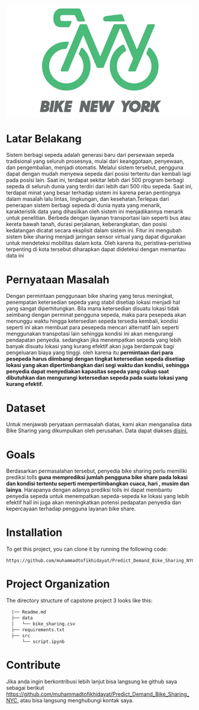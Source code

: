 ![Header](logo.jpg)

# Latar Belakang

Sistem berbagi sepeda adalah generasi baru dari persewaan sepeda tradisional yang seluruh prosesnya, mulai dari keanggotaan, penyewaan, dan pengembalian, menjadi otomatis. Melalui sistem tersebut, pengguna dapat dengan mudah menyewa sepeda dari posisi tertentu dan kembali lagi pada posisi lain. Saat ini, terdapat sekitar lebih dari 500 program berbagi sepeda di seluruh dunia yang terdiri dari lebih dari 500 ribu sepeda. Saat ini, terdapat minat yang besar terhadap sistem ini karena peran pentingnya dalam masalah lalu lintas, lingkungan, dan kesehatan.Terlepas dari penerapan sistem berbagi sepeda di dunia nyata yang menarik, karakteristik data yang dihasilkan oleh sistem ini menjadikannya menarik untuk penelitian. Berbeda dengan layanan transportasi lain seperti bus atau kereta bawah tanah, durasi perjalanan, keberangkatan, dan posisi kedatangan dicatat secara eksplisit dalam sistem ini. Fitur ini mengubah sistem bike sharing menjadi jaringan sensor virtual yang dapat digunakan untuk mendeteksi mobilitas dalam kota. Oleh karena itu, peristiwa-peristiwa terpenting di kota tersebut diharapkan dapat dideteksi dengan memantau data ini

# Pernyataan Masalah

Dengan permintaan penggunaan bike sharing yang terus meningkat, penempatan ketersedian sepeda yang stabil disetiap lokasi menjadi hal yang sangat diperhitungkan. Bila mana ketersedian disuatu lokasi tidak seimbang dengan perminat pengguna sepeda, maka para pesepeda akan menunggu waktu hingga ketersedian sepeda tersedia kembali, kondisi seperti ini akan membuat para pesepeda mencari alternatif lain seperti menggunakan transpotasi lain sehingga kondisi ini akan mengurangi pendapatan penyedia. sedangkan jika menempatkan sepeda yang lebih banyak disuatu lokasi yang kurang efektif akan juga berdampak bagi pengeluaran biaya yang tinggi. oleh karena itu **permintaan dari para pesepeda harus diimbangi dengan tingkat ketersedian sepeda disetiap lokasi yang akan dipertimbangkan dari segi waktu dan kondisi, sehingga penyedia dapat menyediakan kapasitas sepeda yang cukup saat dibutuhkan dan mengurangi ketersedian sepeda pada suatu lokasi yang kurang efektif.**

# Dataset

Untuk menjawab peryataan permasalah diatas, kami akan menganalisa data Bike Sharing yang dikumpulkan oleh perusahan. Data dapat diakses <a href='https://drive.google.com/drive/folders/17Mw_4wSRiBB5vLLQJN137AlAbyB3CLFx'>disini.</a>


# Goals

Berdasarkan permasalahan tersebut, penyedia bike sharing perlu memiliki prediksi tolls **guna memprediksi jumlah pengguna bike share pada lokasi dan kondisi tertentu seperti mempertimbangkan cuaca, hari , musim dan lainya**. Harapanya dengan adanya prediksi tolls ini dapat membantu penyedia sepeda untuk menempatkan sepeda-sepeda ke lokasi yang lebih efektif hall ini juga akan meningkatkan potensi pedapatan penyedia dan kepercayaan terhadap pengguna layanan bike share.

# Installation

To get this project, you can clone it by running the following code:

    https://github.com/muhammadtofikhidayat/Predict_Demand_Bike_Sharing_NYC


# Project Organization

The directory structure of capstone project 3 looks like this:

      |── Readme.md
      ├── data
      │   └── bike_sharing.csv
      ├── requirements.txt
      ├── src
          └── script.ipynb

# Contribute

Jika anda ingin berkontribusi lebih lanjut bisa langsung ke github saya sebagai berikut https://github.com/muhammadtofikhidayat/Predict_Demand_Bike_Sharing_NYC, atau bisa langsung menghubungi kontak saya.
